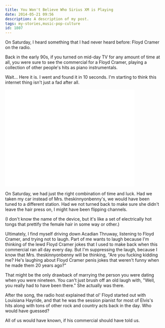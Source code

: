 ```yaml
---
title: You Won't Believe Who Sirius XM is Playing
date: 2014-05-21 09:56
description: A description of my post.
tags: my-stories,music-pop-culture
id: 1807
---
```

On Saturday, I heard something that I had never heard before:  Floyd Cramer on the radio.

Back in the early 90s, if you turned on mid-day TV for any amount of time at all, you were sure to see the commercial for a Floyd Cramer, playing a collection of other people's hits as piano instrumentals.

Wait... Here it is.  I went and found it in 10 seconds.  I'm starting to think this internet thing isn't just a fad after all.

<iframe width="420" height="315" src="//www.youtube.com/embed/pdU77wy_f-M" frameborder="0" allowfullscreen></iframe>

On Saturday, we had just the right combination of time and luck.  Had we taken my car instead of Mrs. theskinnyonbenny's, we would have been tuned to a different station.  Had we not turned back to make sure she didn't leave the hair press on, I might have been flipping channels. 

(I don't know the name of the device, but it's like a set of electrically hot tongs that prettify the female hair in some way or other.)

Ultimately, I find myself driving down Acadian Thruway, listening to Floyd Cramer, and trying not to laugh.  Part of me wants to laugh because I'm thinking of the lewd Floyd Cramer jokes that I used to make back when this commercial ran all day every day.  But I'm suppressing the laugh, because I know that Mrs. theskinnyonbenny will be thinking, "Are you fucking kidding me?  He's laughing about Floyd Cramer penis jokes that weren't funny when he made them 20 years ago?"

That might be the only drawback of marrying the person you were dating when you were nineteen.  You can't just brush off an old laugh with, "Well, you really had to have been there."  She actually was there.

After the song, the radio host explained that ol' Floyd started out with Louisiana Hayride, and that he was the session pianist for most of Elvis's hits along with tons of other rock and country acts back in the day.  Who would have guessed?

All of us would have known, if his commercial should have told us.